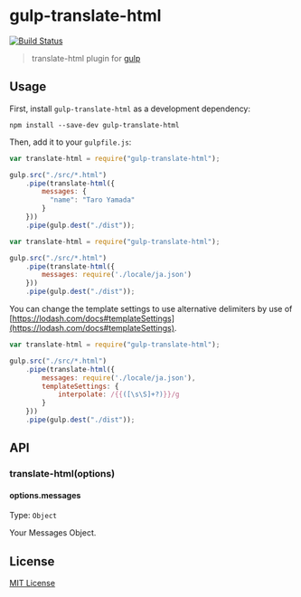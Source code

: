 # gulp-translate-html
[![Build Status](https://travis-ci.org/HAKASHUN/gulp-translate-html.svg?branch=master)](https://travis-ci.org/HAKASHUN/gulp-translate-html)

> translate-html plugin for [gulp](https://github.com/wearefractal/gulp)

## Usage

First, install `gulp-translate-html` as a development dependency:

```shell
npm install --save-dev gulp-translate-html
```

Then, add it to your `gulpfile.js`:

```javascript
var translate-html = require("gulp-translate-html");

gulp.src("./src/*.html")
	.pipe(translate-html({
		messages: {
          "name": "Taro Yamada"
	    }
	}))
	.pipe(gulp.dest("./dist"));
```

```javascript
var translate-html = require("gulp-translate-html");

gulp.src("./src/*.html")
	.pipe(translate-html({
		messages: require('./locale/ja.json')
	}))
	.pipe(gulp.dest("./dist"));
```

You can change the template settings to use alternative delimiters by use of [https://lodash.com/docs#templateSettings](https://lodash.com/docs#templateSettings).


```javascript
var translate-html = require("gulp-translate-html");

gulp.src("./src/*.html")
	.pipe(translate-html({
		messages: require('./locale/ja.json'),
		templateSettings: {
			interpolate: /{{([\s\S]+?)}}/g
		}
	}))
	.pipe(gulp.dest("./dist"));
```


## API

### translate-html(options)

#### options.messages
Type: `Object`  

Your Messages Object.


## License

[MIT License](http://en.wikipedia.org/wiki/MIT_License)

[npm-url]: https://npmjs.org/package/gulp-translate-html
[npm-image]: https://badge.fury.io/js/gulp-translate-html.png

[travis-url]: http://travis-ci.org/HAKASHUN/gulp-translate-html
[travis-image]: https://secure.travis-ci.org/HAKASHUN/gulp-translate-html.png?branch=master

[coveralls-url]: https://coveralls.io/r/HAKASHUN/gulp-translate-html
[coveralls-image]: https://coveralls.io/repos/HAKASHUN/gulp-translate-html/badge.png

[depstat-url]: https://david-dm.org/HAKASHUN/gulp-translate-html
[depstat-image]: https://david-dm.org/HAKASHUN/gulp-translate-html.png
